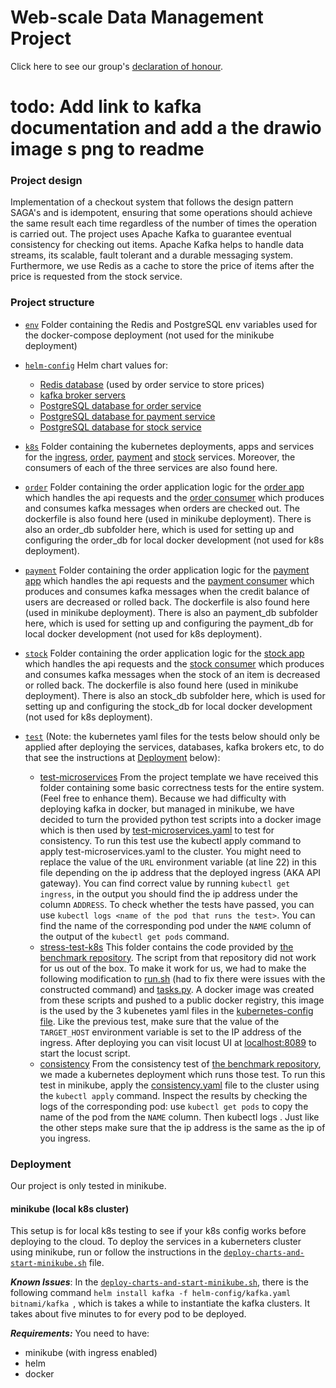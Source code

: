 # Web-scale Data Management Project

Click here to see our group's [declaration of honour](DeclarationOfHonour.md).


# todo: Add link to kafka documentation and add a the drawio image s png to readme

### Project design
Implementation of a checkout system that follows the design pattern SAGA's and is idempotent, ensuring that some operations should achieve the same result each time regardless of the number of times the operation is carried out.
The project uses Apache Kafka to guarantee eventual consistency for checking out items. Apache Kafka helps to handle data streams, its scalable, fault tolerant and a durable messaging system. Furthermore, we use Redis as a cache 
to store the price of items after the price is requested from the stock service. 

### Project structure

* [`env`](env)
    Folder containing the Redis and PostgreSQL env variables used for the docker-compose deployment (not used for the minikube deployment)
    
* [`helm-config`](helm-config) 
   Helm chart values for:
   - [Redis database](helm-config/redis-helm-values.yaml) (used by order service to store prices)
   - [kafka broker servers](helm-config/kafka.yaml)
   - [PostgreSQL database for order service](helm-config/order-db.yaml)
   - [PostgreSQL database for payment service](helm-config/payment-db.yaml)
   - [PostgreSQL database for stock service](helm-config/stock-db.yaml)
        
* [`k8s`](k8s)
    Folder containing the kubernetes deployments, apps and services for the [ingress](k8s/ingress-service.yaml), [order](k8s/order-app.yaml), [payment](k8s/user-app.yaml) and [stock](k8s/stock-app.yaml) services. Moreover, the consumers of each of the three services are also found here.
    
* [`order`](order)
    Folder containing the order application logic for the [order app](order/app.py) which handles the api requests and the [order consumer](order/consumer.py) which produces and consumes kafka messages when orders are checked out. The dockerfile is also found here (used in minikube deployment). There is also an order_db subfolder here, which is used for setting up and configuring the order_db for local docker development (not used for k8s deployment). 
    
* [`payment`](payment)
    Folder containing the order application logic for the [payment app](payment/app.py) which handles the api requests and the [payment consumer](payment/consumer.py) which produces and consumes kafka messages when the credit balance of users are decreased or rolled back. The dockerfile is also found here (used in minikube deployment). There is also an payment_db subfolder here, which is used for setting up and configuring the payment_db for local docker development (not used for k8s deployment).

* [`stock`](stock)
    Folder containing the order application logic for the [stock app](stock/app.py) which handles the api requests and the [stock consumer](stock/consumer.py) which produces and consumes kafka messages when the stock of an item is decreased or rolled back. The dockerfile is also found here (used in minikube deployment). There is also an stock_db subfolder here, which is used for setting up and configuring the stock_db for local docker development (not used for k8s deployment).
* [`test`](test) (Note: the kubernetes yaml files for the tests below should only be applied after deploying the services, databases, kafka brokers etc, to do that see the instructions at [Deployment](###Deployment) below): 
    * [test-microservices](test/test-microservices/) From the project template we have received this folder containing some basic correctness tests for the entire system. (Feel free to enhance them). Because we had difficulty with deploying kafka in docker, but managed in minikube, we have decided to turn the provided python test scripts into a docker image which is then used by [test-microservices.yaml](test/test-microservices/test-microservice.yaml) to test for consistency. To run this test use the kubectl apply command to apply test-microservices.yaml to the cluster. You might need to replace the value of the `URL` environment variable (at line 22) in this file depending on the ip address that the deployed ingress (AKA API gateway). You can find correct value by running `kubectl get ingress`, in the output you should find the ip address under the column `ADDRESS`. To check whether the tests have passed, you can use `kubectl logs <name of the pod that runs the test>`. You can find the name of the corresponding pod under the `NAME` column of the output of the `kubectl get pods` command.
    * [stress-test-k8s](test/stress-test-k8s/) This folder contains the code provided by [the benchmark repository](https://github.com/delftdata/wdm-project-benchmark). The script from that repository did not work for us out of the box. To make it work for us, we had to make the following modification to [run.sh](test/stress-test-k8s/docker-image/locust-tasks/run.sh) (had to fix there were issues with the constructed command) and [tasks.py](test/stress-test-k8s/docker-image/locust-tasks/tasks.py). A docker image was created from these scripts and pushed to a public docker registry, this image is the used by the 3 kubenetes yaml files in the [kubernetes-config file](test/stress-test-k8s/kubernetes-config/). Like the previous test, make sure that the value of the `TARGET_HOST` environment variable is set to the IP address of the ingress.  After deploying you can visit locust UI at [localhost:8089](http://localhost:8089) to start the locust script.
    * [consistency](test/consistency/) From the consistency test of [the benchmark repository](https://github.com/delftdata/wdm-project-benchmark), we made a kubernetes deployment which runs those test. To run this test in minikube, apply the [consistency.yaml](test/consistency/consistency.yaml) file to the cluster using the `kubectl apply` command. Inspect the results by checking the logs of the corresponding pod: use `kubectl get pods` to copy the name of the pod from the `NAME` column.  Then kubectl logs <paste the pod name you copied>. Just like the other steps make sure that the ip address is the same as the ip of you ingress.


### Deployment
Our project is only tested in minikube.
#### minikube (local k8s cluster)

This setup is for local k8s testing to see if your k8s config works before deploying to the cloud. 
To deploy the services in a kuberneters cluster using minikube, run or follow the instructions in the [`deploy-charts-and-start-minikube.sh`](deploy-charts-and-start-minikube.sh) file.

***Known Issues***: In the [`deploy-charts-and-start-minikube.sh`](deploy-charts-and-start-minikube.sh), there is the following command `helm install kafka -f helm-config/kafka.yaml bitnami/kafka `, which is takes a while to instantiate the kafka clusters. It takes about five minutes to for every pod to be deployed.

***Requirements:*** You need to have:
-  minikube (with ingress enabled) 
-  helm
-  docker